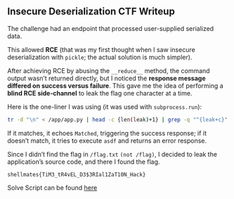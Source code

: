 ## Insecure Deserialization CTF Writeup

The challenge had an endpoint that processed user-supplied serialized data.

This allowed **RCE** (that was my first thought when I saw insecure deserialization with `pickle`; the actual solution is much simpler).

After achieving RCE by abusing the `__reduce__` method, the command output wasn’t returned directly, but I noticed the **response message differed on success versus failure**. This gave me the idea of performing a **blind RCE side‑channel** to leak the flag one character at a time.

Here is the one-liner I was using (it was used with `subprocess.run`):

```sh
tr -d "\n" < /app/app.py | head -c {len(leak)+1} | grep -q "^{leak+c}" && echo Matched || asdf
```

If it matches, it echoes ``Matched``, triggering the success response; if it doesn’t match, it tries to execute ``asdf`` and returns an error response.

Since I didn’t find the flag in ``/flag.txt`` ``(not /flag)``, I decided to leak the application’s source code, and there I found the flag.

```shellmates{TiM3_tR4vEL_D3$3RIal1ZaT10N_Hack}```

Solve Script can be found [here](./solve.py)

